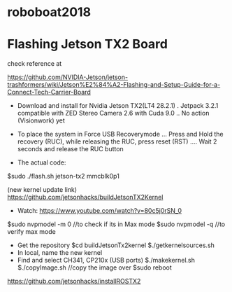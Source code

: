# roboboat2018
# Flashing Jetson TX2 Board

check reference at

https://github.com/NVIDIA-Jetson/jetson-trashformers/wiki/Jetson%E2%84%A2-Flashing-and-Setup-Guide-for-a-Connect-Tech-Carrier-Board
- Download and install for Nvidia Jetson TX2(LT4 28.2.1) 
. Jetpack 3.2.1 compatible with ZED Stereo Camera 2.6 with Cuda 9.0
.. No action (Visionwork) yet
- To place the system in Force USB Recoverymode
... Press and Hold the recovery (RUC), while releasing the RUC, press reset (RST)
.... Wait 2 seconds and release the RUC button

- The actual code:

$sudo ./flash.sh jetson-tx2 mmcblk0p1


(new kernel update link) https://github.com/jetsonhacks/buildJetsonTX2Kernel

- Watch: https://www.youtube.com/watch?v=80c5j0rSN_0

$sudo nvpmodel -m 0 //to check if its in Max mode
$sudo nvpmodel -q //to verify max mode

- Get the repository
$cd buildJetsonTx2kernel
$./getkernelsources.sh
- In local, name the new kernel
- Find and select CH341, CP210x (USB ports)
$./makekernel.sh
$./copyImage.sh //copy the image over
$sudo reboot

 https://github.com/jetsonhacks/installROSTX2
 


